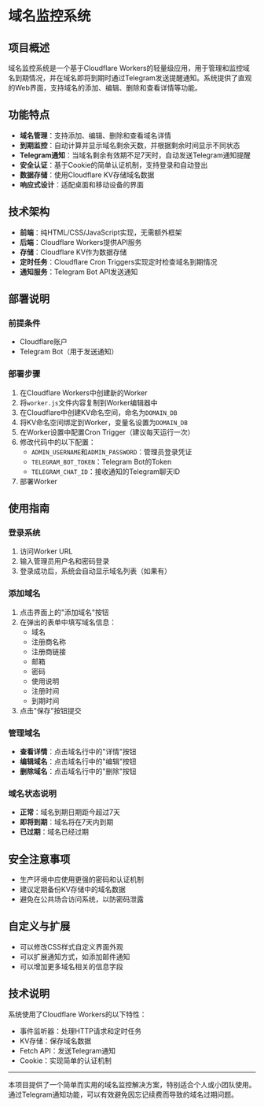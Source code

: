 # 域名监控系统

## 项目概述

域名监控系统是一个基于Cloudflare Workers的轻量级应用，用于管理和监控域名到期情况，并在域名即将到期时通过Telegram发送提醒通知。系统提供了直观的Web界面，支持域名的添加、编辑、删除和查看详情等功能。

## 功能特点

- **域名管理**：支持添加、编辑、删除和查看域名详情
- **到期监控**：自动计算并显示域名剩余天数，并根据剩余时间显示不同状态
- **Telegram通知**：当域名剩余有效期不足7天时，自动发送Telegram通知提醒
- **安全认证**：基于Cookie的简单认证机制，支持登录和自动登出
- **数据存储**：使用Cloudflare KV存储域名数据
- **响应式设计**：适配桌面和移动设备的界面

## 技术架构

- **前端**：纯HTML/CSS/JavaScript实现，无需额外框架
- **后端**：Cloudflare Workers提供API服务
- **存储**：Cloudflare KV作为数据存储
- **定时任务**：Cloudflare Cron Triggers实现定时检查域名到期情况
- **通知服务**：Telegram Bot API发送通知

## 部署说明

### 前提条件

- Cloudflare账户
- Telegram Bot（用于发送通知）

### 部署步骤

1. 在Cloudflare Workers中创建新的Worker
2. 将`worker.js`文件内容复制到Worker编辑器中
3. 在Cloudflare中创建KV命名空间，命名为`DOMAIN_DB`
4. 将KV命名空间绑定到Worker，变量名设置为`DOMAIN_DB`
5. 在Worker设置中配置Cron Trigger（建议每天运行一次）
6. 修改代码中的以下配置：
   - `ADMIN_USERNAME`和`ADMIN_PASSWORD`：管理员登录凭证
   - `TELEGRAM_BOT_TOKEN`：Telegram Bot的Token
   - `TELEGRAM_CHAT_ID`：接收通知的Telegram聊天ID
7. 部署Worker

## 使用指南

### 登录系统

1. 访问Worker URL
2. 输入管理员用户名和密码登录
3. 登录成功后，系统会自动显示域名列表（如果有）

### 添加域名

1. 点击界面上的"添加域名"按钮
2. 在弹出的表单中填写域名信息：
   - 域名
   - 注册商名称
   - 注册商链接
   - 邮箱
   - 密码
   - 使用说明
   - 注册时间
   - 到期时间
3. 点击"保存"按钮提交

### 管理域名

- **查看详情**：点击域名行中的"详情"按钮
- **编辑域名**：点击域名行中的"编辑"按钮
- **删除域名**：点击域名行中的"删除"按钮

### 域名状态说明

- **正常**：域名到期日期距今超过7天
- **即将到期**：域名将在7天内到期
- **已过期**：域名已经过期

## 安全注意事项

- 生产环境中应使用更强的密码和认证机制
- 建议定期备份KV存储中的域名数据
- 避免在公共场合访问系统，以防密码泄露

## 自定义与扩展

- 可以修改CSS样式自定义界面外观
- 可以扩展通知方式，如添加邮件通知
- 可以增加更多域名相关的信息字段

## 技术说明

系统使用了Cloudflare Workers的以下特性：

- 事件监听器：处理HTTP请求和定时任务
- KV存储：保存域名数据
- Fetch API：发送Telegram通知
- Cookie：实现简单的认证机制

---

本项目提供了一个简单而实用的域名监控解决方案，特别适合个人或小团队使用。通过Telegram通知功能，可以有效避免因忘记续费而导致的域名过期问题。